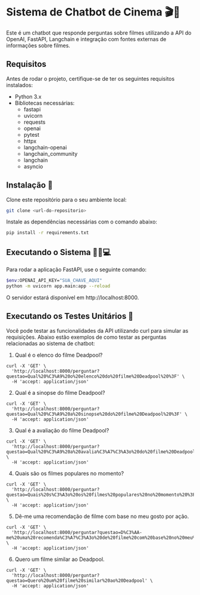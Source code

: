 # Sistema de Chatbot de Cinema 🎬🤖
Este é um chatbot que responde perguntas sobre filmes utilizando a API do OpenAI, FastAPI, Langchain e integração com fontes externas de informações sobre filmes.

## Requisitos
Antes de rodar o projeto, certifique-se de ter os seguintes requisitos instalados:

- Python 3.x
- Bibliotecas necessárias:
  - fastapi
  - uvicorn
  - requests
  - openai
  - pytest
  - httpx
  - langchain-openai
  - langchain_community
  - langchain
  - asyncio

## Instalação 🚀
Clone este repositório para o seu ambiente local:

```bash
git clone <url-do-repositorio>
```

Instale as dependências necessárias com o comando abaixo:

```bash
pip install -r requirements.txt
```

## Executando o Sistema 🏃‍♂️💻

Para rodar a aplicação FastAPI, use o seguinte comando:

```bash
$env:OPENAI_API_KEY="SUA_CHAVE_AQUI"
python -m uvicorn app.main:app --reload
```

O servidor estará disponível em http://localhost:8000.

## Executando os Testes Unitários 🧪

Você pode testar as funcionalidades da API utilizando curl para simular as requisições. Abaixo estão exemplos de como testar as perguntas relacionadas ao sistema de chatbot:

1. Qual é o elenco do filme Deadpool?

```
curl -X 'GET' \
  'http://localhost:8000/perguntar?questao=Qual%20%C3%A9%20o%20elenco%20do%20filme%20Deadpool%20%3F' \
  -H 'accept: application/json'
```

2. Qual é a sinopse do filme Deadpool?

```
curl -X 'GET' \
  'http://localhost:8000/perguntar?questao=Qual%20%C3%A9%20a%20sinopse%20do%20filme%20Deadpool%20%3F' \
  -H 'accept: application/json'
```

3. Qual é a avaliação do filme Deadpool?

```
curl -X 'GET' \
  'http://localhost:8000/perguntar?questao=Qual%20%C3%A9%20a%20avalia%C3%A7%C3%A3o%20do%20filme%20Deadpool%20%3F' \
  -H 'accept: application/json'
```

4. Quais são os filmes populares no momento?

```
curl -X 'GET' \
  'http://localhost:8000/perguntar?questao=Quais%20s%C3%A3o%20os%20filmes%20populares%20no%20momento%20%3F' \
  -H 'accept: application/json'
```

5. Dê-me uma recomendação de filme com base no meu gosto por ação.

```
curl -X 'GET' \
  'http://localhost:8000/perguntar?questao=D%C3%AA-me%20uma%20recomenda%C3%A7%C3%A3o%20de%20filme%20com%20base%20no%20meu%20gosto%20por%20a%C3%A7%C3%A3o.%20' \
  -H 'accept: application/json'
```

6. Quero um filme similar ao Deadpool.

```
curl -X 'GET' \
  'http://localhost:8000/perguntar?questao=Quero%20um%20filme%20similar%20ao%20Deadpool' \
  -H 'accept: application/json'
```